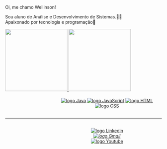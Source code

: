 Oi, me chamo Wellinson!

Sou aluno de Análise e Desenvolvimento de Sistemas.👨‍💻
<br>
Apaixonado por tecnologia e programação💙
<br>

<a href="https://github.com/wellinsongabriel">
<div style="display: inline_block">
  <img height="200em" src="https://github-readme-stats.vercel.app/api?username=Wellinsongabriel&show_icons=true&include_all_commits=true&theme=radical&custom_title=Status%20no%20GitHub"/>
  <img height="200em" src="https://github-readme-stats.vercel.app/api/top-langs/?username=wellinsongabriel&show_icons=true&theme=radical&custom_title=Principais%20linguagens"/>
</div>

<div style="padding-left: 30%;" align="center" ><br>
  <img align="center" alt="logo Java" src="https://img.shields.io/badge/Java-ED8B00?style=for-the-badge&logo=java&logoColor=white">
  <img align="center" alt="logo JavaScript" src="https://img.shields.io/badge/JavaScript-F7DF1E?style=for-the-badge&logo=javascript&logoColor=black">
  <img align="center" alt="logo HTML" src="https://img.shields.io/badge/HTML5-E34F26?style=for-the-badge&logo=html5&logoColor=white">
  <img align="center" alt="logo CSS" src="https://img.shields.io/badge/CSS3-1572B6?style=for-the-badge&logo=css3&logoColor=white">
</div>
</a>

<br>
<hr>


<div style="padding-left: 30%;" align="center" ><br> 
  <a href="https://www.linkedin.com/in/wellinsongabriel/" target="_blank"><img align="center" alt="logo Linkedin" src="https://img.shields.io/badge/LinkedIn-0077B5?style=for-the-badge&logo=linkedin&logoColor=white"></a>
  <address><a href="mailto:wellinsongabriel@gmail.com" target="_blank"><img align="center" alt="logo Gmail" src="https://img.shields.io/badge/Gmail-D14836?style=for-the-badge&logo=gmail&logoColor=white"></a></address>
  <a href="https://www.youtube.com/channel/UCw6i_BtESrnosxZNNv68y3A" target="_blank"><img align="center" alt="logo Youtube" src="https://img.shields.io/badge/YouTube-FF0000?style=for-the-badge&logo=youtube&logoColor=white"></a>
</div>
